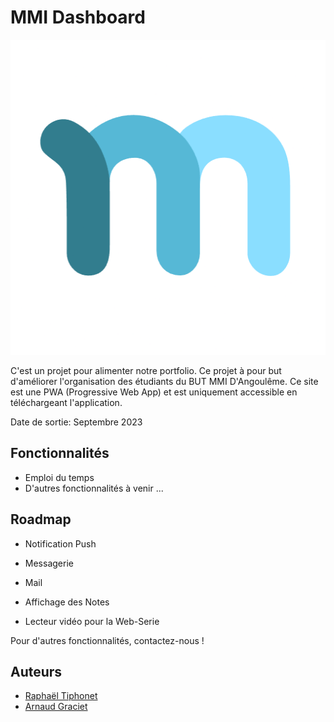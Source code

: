 
# MMI Dashboard
![Logo](https://github.com/Raphitpt/mmicompanion/blob/930ad01e2a1fce41fba8680a29260efe61f56b1d/splash_screens/icon.png)

C'est un projet pour alimenter notre portfolio. Ce projet à pour but d'améliorer l'organisation des étudiants du BUT MMI D'Angoulême. Ce site est une PWA (Progressive Web App) et est uniquement accessible en téléchargeant l'application.

Date de sortie: Septembre 2023





## Fonctionnalités

- Emploi du temps
- D'autres fonctionnalités à venir ...
## Roadmap

- Notification Push

- Messagerie

- Mail

- Affichage des Notes

- Lecteur vidéo pour la Web-Serie

Pour d'autres fonctionnalités, contactez-nous !



## Auteurs

- [Raphaël Tiphonet](https://www.github.com/Raphitpt)
- [Arnaud Graciet](https://www.github.com/arnaudgct)

